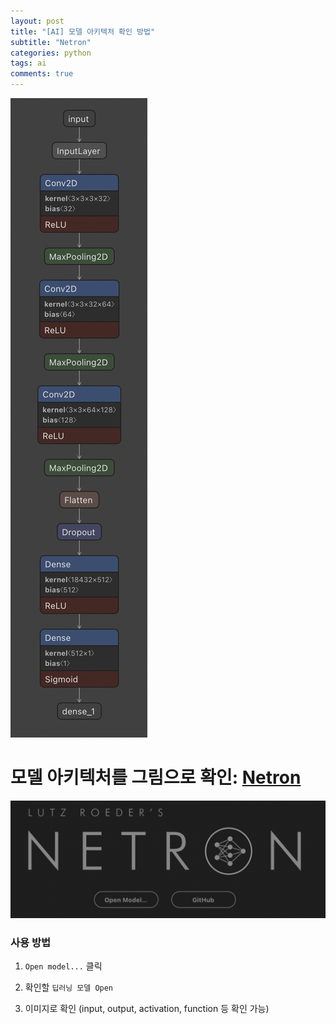 ```yaml
---
layout: post
title: "[AI] 모델 아키텍처 확인 방법"
subtitle: "Netron"
categories: python
tags: ai
comments: true
---
```


![Image](https://github.com/JeongJaeyoung0/JeongJaeyoung0.github.io/blob/master/assets/img/ai/Netron-2.png?raw=true)

# 모델 아키텍처를 그림으로 확인: [Netron](https://netron.app/)

![Image](https://github.com/JeongJaeyoung0/JeongJaeyoung0.github.io/blob/master/assets/img/ai/Netron-1.png?raw=true)

### 사용 방법
1. `Open model...` 클릭

2. 확인할 `딥러닝 모델 Open`

3. 이미지로 확인 (input, output, activation, function 등 확인 가능)
